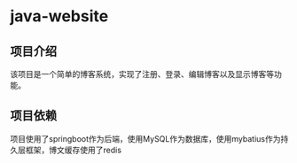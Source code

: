 # java-website
## 项目介绍
该项目是一个简单的博客系统，实现了注册、登录、编辑博客以及显示博客等功能。
## 项目依赖
项目使用了springboot作为后端，使用MySQL作为数据库，使用mybatius作为持久层框架，博文缓存使用了redis

